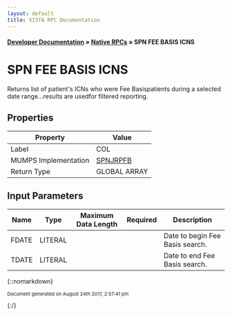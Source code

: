 ```yaml
---
layout: default
title: VISTA RPC Documentation
---
```


#### [Developer Documentation](../index) &#187; [Native RPCs](TableOfContents) &#187; SPN FEE BASIS ICNS<br/>
# SPN FEE BASIS ICNS

Returns list of patient's ICNs who were Fee Basispatients during a selected date range...results are usedfor filtered reporting.

## Properties

Property | Value
--- | ---
Label | COL
MUMPS Implementation | [SPNJRPFB](http://code.osehra.org/dox/Routine_SPNJRPFB_source.html)
Return Type | GLOBAL ARRAY


## Input Parameters

Name | Type | Maximum Data Length | Required | Description
--- | --- | --- | --- | ---
FDATE | LITERAL |  |  | Date to begin Fee Basis search.
TDATE | LITERAL |  |  | Date to end Fee Basis search.



{::nomarkdown} <br/><p style="font-size: 11px">Document generated on August 24th 2017, 2:57:41 pm</p>{:/}
